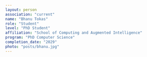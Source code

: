 ```yaml
---
layout: person
association: "current"
name: "Bhanu Tokas"
role: "Student"
level: "PhD Student"
affiliation: "School of Computing and Augmented Intelligence"
program: "PhD Computer Science"
completion_date: "2029"
photo: "posts/bhanu.jpg"
---
```

